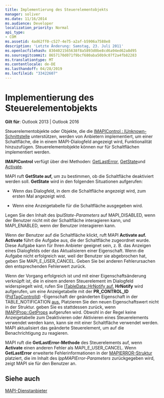 ```yaml
---
title: Implementierung des Steuerelementobjekts
manager: soliver
ms.date: 11/16/2014
ms.audience: Developer
localization_priority: Normal
api_type:
- COM
ms.assetid: 4ad62ff0-c527-4e75-a2af-b5906a7588e8
description: 'Letzte Änderung: Samstag, 23. Juli 2011'
ms.openlocfilehash: 8304021565638f8a5893d0be8cd6a94ed62a8d95
ms.sourcegitcommit: 8657170d071f9bcf680aba50b9c07f2a4fb82283
ms.translationtype: MT
ms.contentlocale: de-DE
ms.lasthandoff: 04/28/2019
ms.locfileid: "33422607"
---
```

# <a name="control-object-implementation"></a>Implementierung des Steuerelementobjekts

  
  
**Gilt für**: Outlook 2013 | Outlook 2016 
  
Steuerelementobjekte oder Objekte, die die [IMAPIControl : IUnknown-Schnittstelle](imapicontroliunknown.md) unterstützen, werden von Anbietern implementiert, um einer Schaltfläche, die in einem MAPI-Dialogfeld angezeigt wird, Funktionalität hinzuzufügen. Steuerelementobjekte können nur für Schaltflächen implementiert werden. 
  
 **IMAPIControl** verfügt über drei Methoden: [GetLastError](imapicontrol-getlasterror.md), [GetState](imapicontrol-getstate.md)und [Activate](imapicontrol-activate.md). 
  
MAPI ruft **GetState auf,** um zu bestimmen, ob die Schaltfläche deaktiviert werden soll. **GetState** wird in den folgenden Situationen aufgerufen: 
  
- Wenn das Dialogfeld, in dem die Schaltfläche angezeigt wird, zum ersten Mal angezeigt wird.
    
- Wenn eine Anzeigetabelle für die Schaltfläche ausgegeben wird. 
    
Legen Sie den Inhalt des  _lpulState-Parameters_ auf MAPI_DISABLED, wenn der Benutzer nicht mit der Schaltfläche interagieren kann, und MAPI_ENABLED, wenn der Benutzer interagieren kann. 
  
Wenn der Benutzer auf die Schaltfläche klickt, ruft MAPI **Activate auf.** **Activate** führt die Aufgabe aus, die der Schaltfläche zugeordnet wurde. Diese Aufgabe kann für Ihren Anbieter geeignet sein, z. B. das Anzeigen eines Dialogfelds oder das Aktualisieren einer Eigenschaft. Wenn die Aufgabe nicht erfolgreich war, weil der Benutzer sie abgebrochen hat, geben Sie MAPI_E_USER_CANCEL. Geben Sie bei anderen Fehlerursachen den entsprechenden Fehlerwert zurück. 
  
Wenn der Vorgang erfolgreich ist und mit einer Eigenschaftsänderung verknüpft ist, die in einem anderen Steuerelement im Dialogfeld widerspiegelt wird, rufen Sie [ITableData::HrNotify auf.](itabledata-hrnotify.md) **HrNotify** wird aufgerufen, um eine Anzeigetabelle mit der **PR_CONTROL_ID** ([PidTagControlId](pidtagcontrolid-canonical-property.md)) -Eigenschaft der geänderten Eigenschaft in der TABLE_NOTIFICATION [aus.](table_notification.md) Platzieren Sie den neuen Eigenschaftswert nicht in der Struktur. geben Sie es stattdessen zurück, wenn [IMAPIProp::GetProps](imapiprop-getprops.md) aufgerufen wird. Obwohl in der Regel keine Anzeigetabelle zum Deaktivieren oder Aktivieren eines Steuerelements verwendet werden kann, kann sie mit einer Schaltfläche verwendet werden. MAPI aktualisiert das geänderte Steuerelement, um auf die Benachrichtigung zu reagieren. 
  
MAPI ruft die **GetLastError-Methode** des Steuerelements auf, wenn **Activate** einen anderen Fehler als MAPI_E_USER_CANCEL. Wenn **GetLastError** erweiterte Fehlerinformationen in der [MAPIERROR-Struktur](mapierror.md) platziert, die im Inhalt des  _lppMAPIError-Parameters_ zurückgegeben wird, zeigt MAPI sie für den Benutzer an. 
  
## <a name="see-also"></a>Siehe auch



[MAPI-Dienstanbieter](mapi-service-providers.md)

